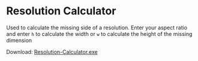 # Resolution Calculator
Used to calculate the missing side of a resolution. Enter your aspect ratio and enter `h` to calculate the width or `w` to calculate the height of the missing dimension

Download: [Resolution-Calculator.exe](https://github.com/Xytrizareal/Resolution-Calculator/releases/latest)
